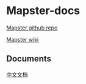 # Mapster-docs



[Mapster github repo](https://github.com/MapsterMapper/Mapster)



[Mapster wiki](https://github.com/MapsterMapper/Mapster/wiki)



## Documents



[中文文档](cn/README.md)


